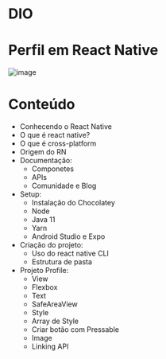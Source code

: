 # DIO
# Perfil em React Native

![image](https://user-images.githubusercontent.com/80779870/173071898-7068e8e6-1105-4a4d-adbd-ab17d13f33aa.png)

# Conteúdo
- Conhecendo o React Native
- O que é react native?
- O que é cross-platform
- Origem do RN
- Documentação:
  - Componetes
  - APIs
  - Comunidade e Blog
- Setup:
  - Instalação do Chocolatey
  - Node
  - Java 11
  - Yarn
  - Android Studio e Expo
- Criação do projeto:
  - Uso do react native CLI
  - Estrutura de pasta
- Projeto Profile:
  - View
  - Flexbox
  - Text
  - SafeAreaView
  - Style
  - Array de Style
  - Criar botão com Pressable
  - Image  
  - Linking API
